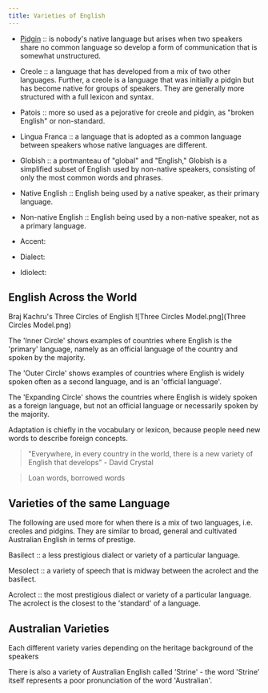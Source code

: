 ```yaml
---
title: Varieties of English
---
```

- [Pidgin](Pidgins.md) :: is nobody's native language but arises when two speakers share no common language so develop a form of communication that is somewhat unstructured.

- Creole :: a language that has developed from a mix of two other languages. Further, a creole is a language that was initially a pidgin but has become native for groups of speakers. They are generally more structured with a full lexicon and syntax.

- Patois :: more so used as a pejorative for creole and pidgin, as "broken English" or non-standard.

- Lingua Franca :: a language that is adopted as a common language between speakers whose native languages are different.

- Globish :: a portmanteau of "global" and "English," Globish is a simplified subset of English used by non-native speakers, consisting of only the most common words and phrases.

- Native English :: English being used by a native speaker, as their primary language.

- Non-native English :: English being used by a non-native speaker, not as a primary language.

- Accent:
- Dialect:
- Idiolect:

## English Across the World
Braj Kachru's Three Circles of English
![Three Circles Model.png](Three Circles Model.png)

The 'Inner Circle' shows examples of countries where English is the 'primary' language, namely as an official language of the country and spoken by the majority.

The 'Outer Circle' shows examples of countries where English is widely spoken often as a second language, and is an 'official language'.

The 'Expanding Circle' shows the countries where English is widely spoken as a foreign language, but not an official language or necessarily spoken by the majority. 

Adaptation is chiefly in the vocabulary or lexicon, because people need new words to describe foreign concepts.

> "Everywhere, in every country in the world, there is a new variety of English that develops" - David Crystal

> Loan words, borrowed words

## Varieties of the same Language
The following are used more for when there is a mix of two languages, i.e. creoles and pidgins. They are similar to broad, general and cultivated Australian English in terms of prestige.

Basilect :: a less prestigious dialect or variety of a particular language.

Mesolect :: a variety of speech that is midway between the acrolect and the basilect.

Acrolect :: the most prestigious dialect or variety of a particular language. The acrolect is the closest to the 'standard' of a language.

## Australian Varieties

Each different variety varies depending on the heritage background of the speakers

There is also a variety of Australian English called 'Strine' - the word 'Strine' itself represents a poor pronunciation of the word 'Australian'.

